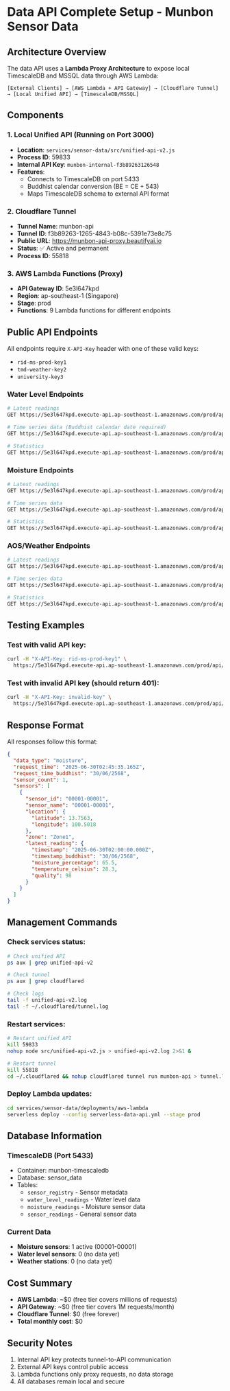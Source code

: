 # Data API Complete Setup - Munbon Sensor Data

## Architecture Overview

The data API uses a **Lambda Proxy Architecture** to expose local TimescaleDB and MSSQL data through AWS Lambda:

```
[External Clients] → [AWS Lambda + API Gateway] → [Cloudflare Tunnel] → [Local Unified API] → [TimescaleDB/MSSQL]
```

## Components

### 1. Local Unified API (Running on Port 3000)
- **Location**: `services/sensor-data/src/unified-api-v2.js`
- **Process ID**: 59833
- **Internal API Key**: `munbon-internal-f3b89263126548`
- **Features**:
  - Connects to TimescaleDB on port 5433
  - Buddhist calendar conversion (BE = CE + 543)
  - Maps TimescaleDB schema to external API format

### 2. Cloudflare Tunnel
- **Tunnel Name**: munbon-api
- **Tunnel ID**: f3b89263-1265-4843-b08c-5391e73e8c75
- **Public URL**: https://munbon-api-proxy.beautifyai.io
- **Status**: ✅ Active and permanent
- **Process ID**: 55818

### 3. AWS Lambda Functions (Proxy)
- **API Gateway ID**: 5e3l647kpd
- **Region**: ap-southeast-1 (Singapore)
- **Stage**: prod
- **Functions**: 9 Lambda functions for different endpoints

## Public API Endpoints

All endpoints require `X-API-Key` header with one of these valid keys:
- `rid-ms-prod-key1`
- `tmd-weather-key2`
- `university-key3`

### Water Level Endpoints
```bash
# Latest readings
GET https://5e3l647kpd.execute-api.ap-southeast-1.amazonaws.com/prod/api/v1/public/water-levels/latest

# Time series data (Buddhist calendar date required)
GET https://5e3l647kpd.execute-api.ap-southeast-1.amazonaws.com/prod/api/v1/public/water-levels/timeseries?date=30/06/2568

# Statistics
GET https://5e3l647kpd.execute-api.ap-southeast-1.amazonaws.com/prod/api/v1/public/water-levels/statistics?date=30/06/2568
```

### Moisture Endpoints
```bash
# Latest readings
GET https://5e3l647kpd.execute-api.ap-southeast-1.amazonaws.com/prod/api/v1/public/moisture/latest

# Time series data
GET https://5e3l647kpd.execute-api.ap-southeast-1.amazonaws.com/prod/api/v1/public/moisture/timeseries?date=30/06/2568

# Statistics
GET https://5e3l647kpd.execute-api.ap-southeast-1.amazonaws.com/prod/api/v1/public/moisture/statistics?date=30/06/2568
```

### AOS/Weather Endpoints
```bash
# Latest readings
GET https://5e3l647kpd.execute-api.ap-southeast-1.amazonaws.com/prod/api/v1/public/aos/latest

# Time series data
GET https://5e3l647kpd.execute-api.ap-southeast-1.amazonaws.com/prod/api/v1/public/aos/timeseries?date=30/06/2568

# Statistics
GET https://5e3l647kpd.execute-api.ap-southeast-1.amazonaws.com/prod/api/v1/public/aos/statistics?date=30/06/2568
```

## Testing Examples

### Test with valid API key:
```bash
curl -H "X-API-Key: rid-ms-prod-key1" \
  https://5e3l647kpd.execute-api.ap-southeast-1.amazonaws.com/prod/api/v1/public/moisture/latest | jq
```

### Test with invalid API key (should return 401):
```bash
curl -H "X-API-Key: invalid-key" \
  https://5e3l647kpd.execute-api.ap-southeast-1.amazonaws.com/prod/api/v1/public/moisture/latest
```

## Response Format

All responses follow this format:
```json
{
  "data_type": "moisture",
  "request_time": "2025-06-30T02:45:35.165Z",
  "request_time_buddhist": "30/06/2568",
  "sensor_count": 1,
  "sensors": [
    {
      "sensor_id": "00001-00001",
      "sensor_name": "00001-00001",
      "location": {
        "latitude": 13.7563,
        "longitude": 100.5018
      },
      "zone": "Zone1",
      "latest_reading": {
        "timestamp": "2025-06-30T02:00:00.000Z",
        "timestamp_buddhist": "30/06/2568",
        "moisture_percentage": 65.5,
        "temperature_celsius": 28.3,
        "quality": 98
      }
    }
  ]
}
```

## Management Commands

### Check services status:
```bash
# Check unified API
ps aux | grep unified-api-v2

# Check tunnel
ps aux | grep cloudflared

# Check logs
tail -f unified-api-v2.log
tail -f ~/.cloudflared/tunnel.log
```

### Restart services:
```bash
# Restart unified API
kill 59833
nohup node src/unified-api-v2.js > unified-api-v2.log 2>&1 &

# Restart tunnel
kill 55818
cd ~/.cloudflared && nohup cloudflared tunnel run munbon-api > tunnel.log 2>&1 &
```

### Deploy Lambda updates:
```bash
cd services/sensor-data/deployments/aws-lambda
serverless deploy --config serverless-data-api.yml --stage prod
```

## Database Information

### TimescaleDB (Port 5433)
- Container: munbon-timescaledb
- Database: sensor_data
- Tables:
  - `sensor_registry` - Sensor metadata
  - `water_level_readings` - Water level data
  - `moisture_readings` - Moisture sensor data
  - `sensor_readings` - General sensor data

### Current Data
- **Moisture sensors**: 1 active (00001-00001)
- **Water level sensors**: 0 (no data yet)
- **Weather stations**: 0 (no data yet)

## Cost Summary
- **AWS Lambda**: ~$0 (free tier covers millions of requests)
- **API Gateway**: ~$0 (free tier covers 1M requests/month)
- **Cloudflare Tunnel**: $0 (free forever)
- **Total monthly cost**: $0

## Security Notes
1. Internal API key protects tunnel-to-API communication
2. External API keys control public access
3. Lambda functions only proxy requests, no data storage
4. All databases remain local and secure